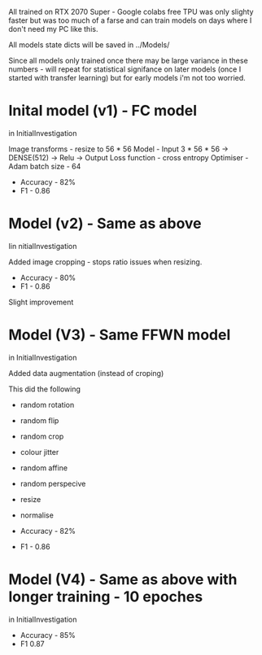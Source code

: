 All trained on RTX 2070 Super - Google colabs free TPU was only slighty faster but was too much of a farse and can train
models on days where I don't need my PC like this.

All models state dicts will be saved in ../Models/


Since all models only trained once there may be large variance in these numbers - will repeat for statistical signifance on later models (once I started with transfer 
learning) but for early models i'm not too worried.

# Inital model (v1) - FC model
in InitialInvestigation

Image transforms - resize to 56 * 56
Model - Input 3 * 56 * 56 -> DENSE(512) -> Relu -> Output
Loss function - cross entropy
Optimiser - Adam
batch size - 64

* Accuracy - 82%
* F1 - 0.86

# Model (v2) - Same as above
Iin nitialInvestigation

Added image cropping - stops ratio issues when resizing.

* Accuracy - 80%
* F1 - 0.86

Slight improvement

# Model (V3) - Same FFWN model 
in InitialInvestigation


Added data augmentation (instead of croping)

This did the following
* random rotation
* random flip
* random crop 
* colour jitter
* random affine
* random perspecive
* resize
* normalise


* Accuracy -  82%
* F1 - 0.86

# Model (V4) - Same as above with longer training - 10 epoches
in InitialInvestigation

* Accuracy - 85%
* F1 0.87